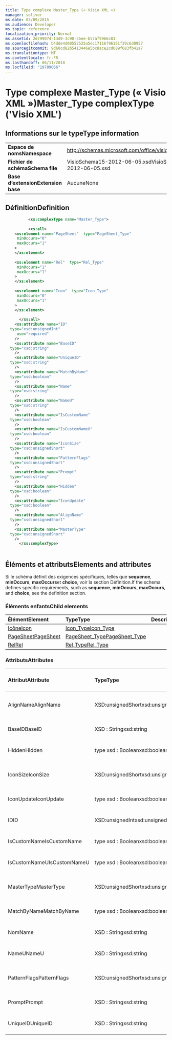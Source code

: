 ```yaml
---
title: Type complexe Master_Type (« Visio XML »)
manager: soliver
ms.date: 03/09/2015
ms.audience: Developer
ms.topic: reference
localization_priority: Normal
ms.assetid: 2d799074-13d9-3c98-3bee-b57af9966c81
ms.openlocfilehash: b4dde4d00552525a5ec17116f96151f39c6d0957
ms.sourcegitcommit: 9d60cd82b5413446e5bc8ace2cd689f683fb41a7
ms.translationtype: MT
ms.contentlocale: fr-FR
ms.lasthandoff: 06/11/2018
ms.locfileid: "19789066"
---
```

# <a name="mastertype-complextype-visio-xml"></a><span data-ttu-id="0016d-102">Type complexe Master_Type (« Visio XML »)</span><span class="sxs-lookup"><span data-stu-id="0016d-102">Master_Type complexType ('Visio XML')</span></span>

## <a name="type-information"></a><span data-ttu-id="0016d-103">Informations sur le type</span><span class="sxs-lookup"><span data-stu-id="0016d-103">Type information</span></span>

|||
|:-----|:-----|
|<span data-ttu-id="0016d-104">**Espace de noms**</span><span class="sxs-lookup"><span data-stu-id="0016d-104">**Namespace**</span></span> <br/> |http://schemas.microsoft.com/office/visio/2011/1/core  <br/> |
|<span data-ttu-id="0016d-105">**Fichier de schéma**</span><span class="sxs-lookup"><span data-stu-id="0016d-105">**Schema file**</span></span> <br/> |<span data-ttu-id="0016d-106">VisioSchema15-2012-06-05.xsd</span><span class="sxs-lookup"><span data-stu-id="0016d-106">VisioSchema15-2012-06-05.xsd</span></span>  <br/> |
|<span data-ttu-id="0016d-107">**Base d’extension**</span><span class="sxs-lookup"><span data-stu-id="0016d-107">**Extension base**</span></span> <br/> |<span data-ttu-id="0016d-108">Aucune</span><span class="sxs-lookup"><span data-stu-id="0016d-108">None</span></span>  <br/> |
   
## <a name="definition"></a><span data-ttu-id="0016d-109">Définition</span><span class="sxs-lookup"><span data-stu-id="0016d-109">Definition</span></span>

```XML
          <xs:complexType name="Master_Type">
          
          <xs:all>
    <xs:element name="PageSheet"  type="PageSheet_Type"
     minOccurs="0"
     maxOccurs="1"
    >
    </xs:element>
    
    <xs:element name="Rel"  type="Rel_Type"
     minOccurs="1"
     maxOccurs="1"
    >
    </xs:element>
    
    <xs:element name="Icon"  type="Icon_Type"
     minOccurs="0"
     maxOccurs="1"
    >
    </xs:element>
    
      </xs:all>
    <xs:attribute name="ID"
  type="xsd:unsignedInt"
     use="required"
    />
    <xs:attribute name="BaseID"
  type="xsd:string"
    />
    <xs:attribute name="UniqueID"
  type="xsd:string"
    />
    <xs:attribute name="MatchByName"
  type="xsd:boolean"
    />
    <xs:attribute name="Name"
  type="xsd:string"
    />
    <xs:attribute name="NameU"
  type="xsd:string"
    />
    <xs:attribute name="IsCustomName"
  type="xsd:boolean"
    />
    <xs:attribute name="IsCustomNameU"
  type="xsd:boolean"
    />
    <xs:attribute name="IconSize"
  type="xsd:unsignedShort"
    />
    <xs:attribute name="PatternFlags"
  type="xsd:unsignedShort"
    />
    <xs:attribute name="Prompt"
  type="xsd:string"
    />
    <xs:attribute name="Hidden"
  type="xsd:boolean"
    />
    <xs:attribute name="IconUpdate"
  type="xsd:boolean"
    />
    <xs:attribute name="AlignName"
  type="xsd:unsignedShort"
    />
    <xs:attribute name="MasterType"
  type="xsd:unsignedShort"
    />
      </xs:complexType>
      
```

## <a name="elements-and-attributes"></a><span data-ttu-id="0016d-110">Éléments et attributs</span><span class="sxs-lookup"><span data-stu-id="0016d-110">Elements and attributes</span></span>

<span data-ttu-id="0016d-111">Si le schéma définit des exigences spécifiques, telles que **sequence**, **minOccurs**, **maxOccurs**et **choice**, voir la section Définition.</span><span class="sxs-lookup"><span data-stu-id="0016d-111">If the schema defines specific requirements, such as **sequence**, **minOccurs**, **maxOccurs**, and **choice**, see the definition section.</span></span> 
  
### <a name="child-elements"></a><span data-ttu-id="0016d-112">Éléments enfants</span><span class="sxs-lookup"><span data-stu-id="0016d-112">Child elements</span></span>

|<span data-ttu-id="0016d-113">**Élément**</span><span class="sxs-lookup"><span data-stu-id="0016d-113">**Element**</span></span>|<span data-ttu-id="0016d-114">**Type**</span><span class="sxs-lookup"><span data-stu-id="0016d-114">**Type**</span></span>|<span data-ttu-id="0016d-115">**Description**</span><span class="sxs-lookup"><span data-stu-id="0016d-115">**Description**</span></span>|
|:-----|:-----|:-----|
|[<span data-ttu-id="0016d-116">Icône</span><span class="sxs-lookup"><span data-stu-id="0016d-116">Icon</span></span>](icon-element-master_type-complextypevisio-xml.md) <br/> |[<span data-ttu-id="0016d-117">Icon_Type</span><span class="sxs-lookup"><span data-stu-id="0016d-117">Icon_Type</span></span>](icon_type-complextypevisio-xml.md) <br/> ||
|[<span data-ttu-id="0016d-118">PageSheet</span><span class="sxs-lookup"><span data-stu-id="0016d-118">PageSheet</span></span>](pagesheet-element-master_type-complextypevisio-xml.md) <br/> |[<span data-ttu-id="0016d-119">PageSheet_Type</span><span class="sxs-lookup"><span data-stu-id="0016d-119">PageSheet_Type</span></span>](pagesheet_type-complextypevisio-xml.md) <br/> ||
|[<span data-ttu-id="0016d-120">Rel</span><span class="sxs-lookup"><span data-stu-id="0016d-120">Rel</span></span>](rel-element-master_type-complextypevisio-xml.md) <br/> |[<span data-ttu-id="0016d-121">Rel_Type</span><span class="sxs-lookup"><span data-stu-id="0016d-121">Rel_Type</span></span>](rel_type-complextypevisio-xml.md) <br/> ||
   
### <a name="attributes"></a><span data-ttu-id="0016d-122">Attributs</span><span class="sxs-lookup"><span data-stu-id="0016d-122">Attributes</span></span>

|<span data-ttu-id="0016d-123">**Attribut**</span><span class="sxs-lookup"><span data-stu-id="0016d-123">**Attribute**</span></span>|<span data-ttu-id="0016d-124">**Type**</span><span class="sxs-lookup"><span data-stu-id="0016d-124">**Type**</span></span>|<span data-ttu-id="0016d-125">**Obligatoire**</span><span class="sxs-lookup"><span data-stu-id="0016d-125">**Required**</span></span>|<span data-ttu-id="0016d-126">**Description**</span><span class="sxs-lookup"><span data-stu-id="0016d-126">**Description**</span></span>|<span data-ttu-id="0016d-127">**Valeurs possibles**</span><span class="sxs-lookup"><span data-stu-id="0016d-127">**Possible values**</span></span>|
|:-----|:-----|:-----|:-----|:-----|
|<span data-ttu-id="0016d-128">AlignName</span><span class="sxs-lookup"><span data-stu-id="0016d-128">AlignName</span></span>  <br/> |<span data-ttu-id="0016d-129">XSD:unsignedShort</span><span class="sxs-lookup"><span data-stu-id="0016d-129">xsd:unsignedShort</span></span>  <br/> |<span data-ttu-id="0016d-130">facultatif</span><span class="sxs-lookup"><span data-stu-id="0016d-130">optional</span></span>  <br/> ||<span data-ttu-id="0016d-131">Valeurs du type xsd:unsignedShort.</span><span class="sxs-lookup"><span data-stu-id="0016d-131">Values of the xsd:unsignedShort type.</span></span>  <br/> |
|<span data-ttu-id="0016d-132">BaseID</span><span class="sxs-lookup"><span data-stu-id="0016d-132">BaseID</span></span>  <br/> |<span data-ttu-id="0016d-133">XSD : String</span><span class="sxs-lookup"><span data-stu-id="0016d-133">xsd:string</span></span>  <br/> |<span data-ttu-id="0016d-134">facultatif</span><span class="sxs-lookup"><span data-stu-id="0016d-134">optional</span></span>  <br/> ||<span data-ttu-id="0016d-135">Valeurs du type xsd : String.</span><span class="sxs-lookup"><span data-stu-id="0016d-135">Values of the xsd:string type.</span></span>  <br/> |
|<span data-ttu-id="0016d-136">Hidden</span><span class="sxs-lookup"><span data-stu-id="0016d-136">Hidden</span></span>  <br/> |<span data-ttu-id="0016d-137">type xsd : Boolean</span><span class="sxs-lookup"><span data-stu-id="0016d-137">xsd:boolean</span></span>  <br/> |<span data-ttu-id="0016d-138">facultatif</span><span class="sxs-lookup"><span data-stu-id="0016d-138">optional</span></span>  <br/> ||<span data-ttu-id="0016d-139">Valeurs du type de type xsd : Boolean.</span><span class="sxs-lookup"><span data-stu-id="0016d-139">Values of the xsd:boolean type.</span></span>  <br/> |
|<span data-ttu-id="0016d-140">IconSize</span><span class="sxs-lookup"><span data-stu-id="0016d-140">IconSize</span></span>  <br/> |<span data-ttu-id="0016d-141">XSD:unsignedShort</span><span class="sxs-lookup"><span data-stu-id="0016d-141">xsd:unsignedShort</span></span>  <br/> |<span data-ttu-id="0016d-142">facultatif</span><span class="sxs-lookup"><span data-stu-id="0016d-142">optional</span></span>  <br/> ||<span data-ttu-id="0016d-143">Valeurs du type xsd:unsignedShort.</span><span class="sxs-lookup"><span data-stu-id="0016d-143">Values of the xsd:unsignedShort type.</span></span>  <br/> |
|<span data-ttu-id="0016d-144">IconUpdate</span><span class="sxs-lookup"><span data-stu-id="0016d-144">IconUpdate</span></span>  <br/> |<span data-ttu-id="0016d-145">type xsd : Boolean</span><span class="sxs-lookup"><span data-stu-id="0016d-145">xsd:boolean</span></span>  <br/> |<span data-ttu-id="0016d-146">facultatif</span><span class="sxs-lookup"><span data-stu-id="0016d-146">optional</span></span>  <br/> ||<span data-ttu-id="0016d-147">Valeurs du type de type xsd : Boolean.</span><span class="sxs-lookup"><span data-stu-id="0016d-147">Values of the xsd:boolean type.</span></span>  <br/> |
|<span data-ttu-id="0016d-148">ID</span><span class="sxs-lookup"><span data-stu-id="0016d-148">ID</span></span>  <br/> |<span data-ttu-id="0016d-149">XSD:unsignedInt</span><span class="sxs-lookup"><span data-stu-id="0016d-149">xsd:unsignedInt</span></span>  <br/> |<span data-ttu-id="0016d-150">obligatoire</span><span class="sxs-lookup"><span data-stu-id="0016d-150">required</span></span>  <br/> ||<span data-ttu-id="0016d-151">Valeurs du type xsd:unsignedInt.</span><span class="sxs-lookup"><span data-stu-id="0016d-151">Values of the xsd:unsignedInt type.</span></span>  <br/> |
|<span data-ttu-id="0016d-152">IsCustomName</span><span class="sxs-lookup"><span data-stu-id="0016d-152">IsCustomName</span></span>  <br/> |<span data-ttu-id="0016d-153">type xsd : Boolean</span><span class="sxs-lookup"><span data-stu-id="0016d-153">xsd:boolean</span></span>  <br/> |<span data-ttu-id="0016d-154">facultatif</span><span class="sxs-lookup"><span data-stu-id="0016d-154">optional</span></span>  <br/> ||<span data-ttu-id="0016d-155">Valeurs du type de type xsd : Boolean.</span><span class="sxs-lookup"><span data-stu-id="0016d-155">Values of the xsd:boolean type.</span></span>  <br/> |
|<span data-ttu-id="0016d-156">IsCustomNameU</span><span class="sxs-lookup"><span data-stu-id="0016d-156">IsCustomNameU</span></span>  <br/> |<span data-ttu-id="0016d-157">type xsd : Boolean</span><span class="sxs-lookup"><span data-stu-id="0016d-157">xsd:boolean</span></span>  <br/> |<span data-ttu-id="0016d-158">facultatif</span><span class="sxs-lookup"><span data-stu-id="0016d-158">optional</span></span>  <br/> ||<span data-ttu-id="0016d-159">Valeurs du type de type xsd : Boolean.</span><span class="sxs-lookup"><span data-stu-id="0016d-159">Values of the xsd:boolean type.</span></span>  <br/> |
|<span data-ttu-id="0016d-160">MasterType</span><span class="sxs-lookup"><span data-stu-id="0016d-160">MasterType</span></span>  <br/> |<span data-ttu-id="0016d-161">XSD:unsignedShort</span><span class="sxs-lookup"><span data-stu-id="0016d-161">xsd:unsignedShort</span></span>  <br/> |<span data-ttu-id="0016d-162">facultatif</span><span class="sxs-lookup"><span data-stu-id="0016d-162">optional</span></span>  <br/> ||<span data-ttu-id="0016d-163">Valeurs du type xsd:unsignedShort.</span><span class="sxs-lookup"><span data-stu-id="0016d-163">Values of the xsd:unsignedShort type.</span></span>  <br/> |
|<span data-ttu-id="0016d-164">MatchByName</span><span class="sxs-lookup"><span data-stu-id="0016d-164">MatchByName</span></span>  <br/> |<span data-ttu-id="0016d-165">type xsd : Boolean</span><span class="sxs-lookup"><span data-stu-id="0016d-165">xsd:boolean</span></span>  <br/> |<span data-ttu-id="0016d-166">facultatif</span><span class="sxs-lookup"><span data-stu-id="0016d-166">optional</span></span>  <br/> ||<span data-ttu-id="0016d-167">Valeurs du type de type xsd : Boolean.</span><span class="sxs-lookup"><span data-stu-id="0016d-167">Values of the xsd:boolean type.</span></span>  <br/> |
|<span data-ttu-id="0016d-168">Nom</span><span class="sxs-lookup"><span data-stu-id="0016d-168">Name</span></span>  <br/> |<span data-ttu-id="0016d-169">XSD : String</span><span class="sxs-lookup"><span data-stu-id="0016d-169">xsd:string</span></span>  <br/> |<span data-ttu-id="0016d-170">facultatif</span><span class="sxs-lookup"><span data-stu-id="0016d-170">optional</span></span>  <br/> ||<span data-ttu-id="0016d-171">Valeurs du type xsd : String.</span><span class="sxs-lookup"><span data-stu-id="0016d-171">Values of the xsd:string type.</span></span>  <br/> |
|<span data-ttu-id="0016d-172">NameU</span><span class="sxs-lookup"><span data-stu-id="0016d-172">NameU</span></span>  <br/> |<span data-ttu-id="0016d-173">XSD : String</span><span class="sxs-lookup"><span data-stu-id="0016d-173">xsd:string</span></span>  <br/> |<span data-ttu-id="0016d-174">facultatif</span><span class="sxs-lookup"><span data-stu-id="0016d-174">optional</span></span>  <br/> ||<span data-ttu-id="0016d-175">Valeurs du type xsd : String.</span><span class="sxs-lookup"><span data-stu-id="0016d-175">Values of the xsd:string type.</span></span>  <br/> |
|<span data-ttu-id="0016d-176">PatternFlags</span><span class="sxs-lookup"><span data-stu-id="0016d-176">PatternFlags</span></span>  <br/> |<span data-ttu-id="0016d-177">XSD:unsignedShort</span><span class="sxs-lookup"><span data-stu-id="0016d-177">xsd:unsignedShort</span></span>  <br/> |<span data-ttu-id="0016d-178">facultatif</span><span class="sxs-lookup"><span data-stu-id="0016d-178">optional</span></span>  <br/> ||<span data-ttu-id="0016d-179">Valeurs du type xsd:unsignedShort.</span><span class="sxs-lookup"><span data-stu-id="0016d-179">Values of the xsd:unsignedShort type.</span></span>  <br/> |
|<span data-ttu-id="0016d-180">Prompt</span><span class="sxs-lookup"><span data-stu-id="0016d-180">Prompt</span></span>  <br/> |<span data-ttu-id="0016d-181">XSD : String</span><span class="sxs-lookup"><span data-stu-id="0016d-181">xsd:string</span></span>  <br/> |<span data-ttu-id="0016d-182">facultatif</span><span class="sxs-lookup"><span data-stu-id="0016d-182">optional</span></span>  <br/> ||<span data-ttu-id="0016d-183">Valeurs du type xsd : String.</span><span class="sxs-lookup"><span data-stu-id="0016d-183">Values of the xsd:string type.</span></span>  <br/> |
|<span data-ttu-id="0016d-184">UniqueID</span><span class="sxs-lookup"><span data-stu-id="0016d-184">UniqueID</span></span>  <br/> |<span data-ttu-id="0016d-185">XSD : String</span><span class="sxs-lookup"><span data-stu-id="0016d-185">xsd:string</span></span>  <br/> |<span data-ttu-id="0016d-186">facultatif</span><span class="sxs-lookup"><span data-stu-id="0016d-186">optional</span></span>  <br/> ||<span data-ttu-id="0016d-187">Valeurs du type xsd : String.</span><span class="sxs-lookup"><span data-stu-id="0016d-187">Values of the xsd:string type.</span></span>  <br/> |
   

